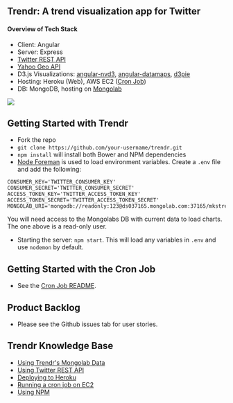 Trendr: A trend visualization app for Twitter
--------

#### Overview of Tech Stack

- Client: Angular
- Server: Express
- [Twitter REST API](https://dev.twitter.com/rest/public)
- [Yahoo Geo API](https://developer.yahoo.com/geo/geoplanet/guide/api-reference.html#api-place)
- D3.js Visualizations: [angular-nvd3](http://krispo.github.io/angular-nvd3/#/), [angular-datamaps](https://github.com/dmachat/angular-datamaps), [d3pie](http://d3pie.org/)
- Hosting: Heroku (Web), AWS EC2 ([Cron Job](https://github.com/mks-greenfield/cron-job))
- DB: MongoDB, hosting on [Mongolab](https://mongolab.com/)

![](http://i.imgur.com/3yMRouV.png)

Getting Started with Trendr
-----------------

- Fork the repo
- `git clone https://github.com/your-username/trendr.git`
- `npm install` will install both Bower and NPM dependencies
- [Node Foreman](https://github.com/strongloop/node-foreman) is used to load environment variables. Create a `.env` file and add the following:

```
CONSUMER_KEY='TWITTER_CONSUMER_KEY'
CONSUMER_SECRET='TWITTER_CONSUMER_SECRET'
ACCESS_TOKEN_KEY='TWITTER_ACCESS_TOKEN_KEY'
ACCESS_TOKEN_SECRET='TWITTER_ACCESS_TOKEN_SECRET'
MONGOLAB_URI='mongodb://readonly:123@ds037165.mongolab.com:37165/mkstrendr'
```

You will need access to the Mongolabs DB with current data to load charts. The one above is a read-only user.

- Starting the server: `npm start`. This will load any variables in `.env` and use `nodemon` by default.

Getting Started with the Cron Job
-----------------

- See the [Cron Job README](https://github.com/mks-greenfield/cron-job).

Product Backlog
-------------------

- Please see the Github issues tab for user stories.

Trendr Knowledge Base
-------------------

- [Using Trendr's Mongolab Data](https://github.com/mks-greenfield/planning/wiki/Using-Trendr's-Mongolab-Data)
- [Using Twitter REST API](https://github.com/mks-greenfield/planning/wiki/Using-Twitter-REST-API)
- [Deploying to Heroku](https://github.com/mks-greenfield/planning/wiki/Deploying-to-Heroku)
- [Running a cron job on EC2](https://github.com/mks-greenfield/planning/wiki/Running-a-cron-job-on-EC2)
- [Using NPM](https://github.com/mks-greenfield/planning/wiki/Using-NPM)